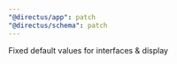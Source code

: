```yaml
---
"@directus/app": patch
"@directus/schema": patch
---
```


Fixed default values for interfaces & display
